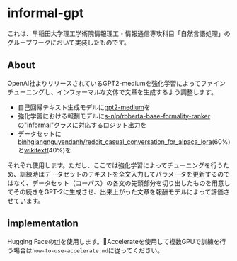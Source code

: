 # informal-gpt

これは、早稲田大学理工学術院情報理工・情報通信専攻科目「自然言語処理」のグループワークにおいて実装したものです。

## About

OpenAI社よりリリースされているGPT2-mediumを強化学習によってファインチューニングし、インフォーマルな文体で文章を生成するよう調整します。

- 自己回帰テキスト生成モデルに[gpt2-medium](https://huggingface.co/gpt2-medium)を
- 強化学習における報酬モデルに[s-nlp/roberta-base-formality-ranker](https://huggingface.co/s-nlp/roberta-base-formality-ranker)の"informal"クラスに対応するロジット出力を
- データセットに[binhgiangnguyendanh/reddit_casual_conversation_for_alpaca_lora](https://huggingface.co/datasets/binhgiangnguyendanh/reddit_casual_conversation_for_alpaca_lora)(60%)と[wikitext](https://huggingface.co/datasets/wikitext)(40%)を

それぞれ使用します。ただし、ここでは強化学習によってチューニングを行うため、訓練時はデータセットのテキストを全文入力してパラメータを更新するのではなく、データセット（コーパス）の各文の先頭部分を切り出したものを用意してその続きをGPT-2に生成させ、出来上がった文章を報酬モデルによって評価させています。

## implementation

Hugging Faceの[trl](https://huggingface.co/docs/trl/index)を使用します。🤗Accelerateを使用して複数GPUで訓練を行う場合は`how-to-use-accelerate.md`に従ってください。